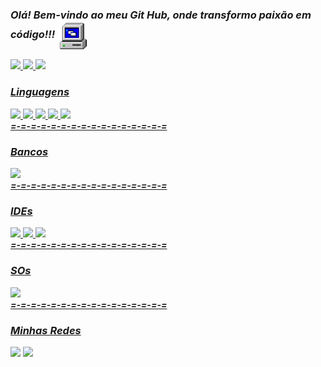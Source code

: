 ### <i>Olá! Bem-vindo ao meu Git Hub, onde transformo paixão em código!!! <img align="center" src="https://github.com/TheDudeThatCode/TheDudeThatCode/blob/master/Assets/PC.gif " width="50"/>
    
<div>
  <a href="https://github.com/AndersonDutra7">
  <img height="180em" src="https://github-readme-stats.vercel.app/api?username=AndersonDutra7&show_icons=true&theme=chartreuse-dark&include_all_commits=true&count_private=true"/>
  <img height="180em" src="https://github-readme-stats.vercel.app/api?username=AndersonDutra7&show_icons=true&theme=chartreuse-dark&include_all_commits=true&count_private=true"/>
  <img height="180em" src="https://github-readme-stats.vercel.app/api/top-langs/?username=AndersonDutra7&layout=compact&langs_count=7&theme=chartreuse-dark"/>
</div>

###
<div>
  <h3>Linguagens</h3>
  <img src="https://cdn.jsdelivr.net/gh/devicons/devicon/icons/python/python-original-wordmark.svg" width="50"/>
  <img src="https://cdn.jsdelivr.net/gh/devicons/devicon/icons/java/java-original-wordmark.svg" width="50"/>
  <img src="https://cdn.jsdelivr.net/gh/devicons/devicon/icons/html5/html5-original-wordmark.svg" width="50"/>
  <img src="https://cdn.jsdelivr.net/gh/devicons/devicon/icons/css3/css3-original-wordmark.svg" width="50"/>
  <img src="https://cdn.jsdelivr.net/gh/devicons/devicon/icons/javascript/javascript-original.svg" width="50"/><br>
  <strong>=-=-=-=-=-=-=-=-=-=-=-=-=-=-=-=</strong>
</div>
 
<div>
  <h3>Bancos</h3>
  <img src="https://cdn.jsdelivr.net/gh/devicons/devicon/icons/mysql/mysql-original-wordmark.svg" width="50"/><br>
  <strong>=-=-=-=-=-=-=-=-=-=-=-=-=-=-=-=</strong>
</div>
  
<div>
  <h3>IDEs</h3>
  <img src="https://cdn.jsdelivr.net/gh/devicons/devicon/icons/vscode/vscode-original.svg" width="50"/>
  <img src="https://cdn.jsdelivr.net/gh/devicons/devicon/icons/pycharm/pycharm-original.svg" width="50"/>
  <img src="https://cdn.jsdelivr.net/gh/devicons/devicon/icons/intellij/intellij-original.svg" width="50"/><br>
  <strong>=-=-=-=-=-=-=-=-=-=-=-=-=-=-=-=</strong>
</div>

<div border-color:white>
  <h3>SOs</h3>
  <img src="https://cdn.jsdelivr.net/gh/devicons/devicon/icons/windows8/windows8-original.svg" width="50"/><br>
  <strong>=-=-=-=-=-=-=-=-=-=-=-=-=-=-=-=</strong>
</div>
    
<div> 
  <h3>Minhas Redes</h3>
  <a></a>
  <a href="" target="_blank"><img src="https://img.shields.io/badge/-Instagram-%23E4405F?style=for-the-badge&logo=instagram&logoColor=green&color=black" target="_blank"></a>
  <a href="https://www.linkedin.com/in/anderson-dutra-88b294211/" target="_blank"> <img src="https://img.shields.io/badge/-LinkedIn-%230077B5?style=for-the-badge&logo=linkedin&logoColor=green&color=black"  target="_blank"/></a> 
  
</div>
